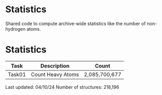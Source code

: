# Statistics
Shared code to compute archive-wide statistics like the number of non-hydrogen atoms.

# Statistics
| Task | Description | Count |
| --- | --- | --- |
| Task01 | Count Heavy Atoms | 2,085,700,677 |

Last updated: 04/10/24
Number of structures: 218,196